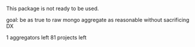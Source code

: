 This package is not ready to be used.

goal: be as true to raw mongo aggregate as reasonable without sacrificing DX

1 aggregators left
81 projects left
